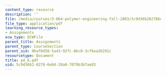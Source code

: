 ```yaml
---
content_type: resource
description: ''
file: /media/courses/3-064-polymer-engineering-fall-2003/5c9d36b282786e9d20a07079b3b7ae83_p4_6.pdf
file_type: application/pdf
learning_resource_types:
- Assignments
ocw_type: OCWFile
parent_title: Assignments
parent_type: CourseSection
parent_uid: 9baf0d58-5a43-92fc-8bc8-3cf6ea26291c
resourcetype: Document
title: p4_6.pdf
uid: 5c9d36b2-8278-6e9d-20a0-7079b3b7ae83
---
```

